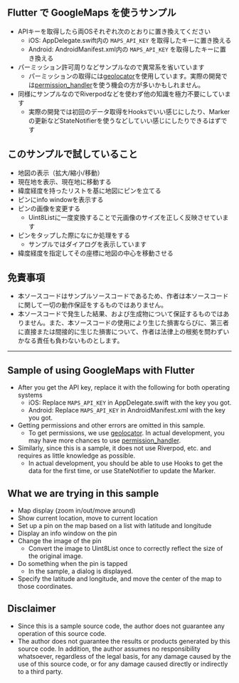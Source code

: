 ## Flutter で GoogleMaps を使うサンプル

- APIキーを取得したら両OSそれぞれ次のとおりに置き換えてください
  - iOS: AppDelegate.swift内の `MAPS_API_KEY` を取得したキーに置き換える
  - Android: AndroidManifest.xml内の `MAPS_API_KEY` を取得したキーに置き換える
- パーミッション許可周りなどサンプルなので異常系を省いています
  - パーミッションの取得には[geolocator](https://pub.dev/packages/geolocator)を使用しています。実際の開発では[permission_handler](https://pub.dev/packages/permission_handler)を使う機会の方が多いかもしれません。
- 同様にサンプルなのでRiverpodなどを使わず他の知識を極力不要にしています
  - 実際の開発では初回のデータ取得をHooksでいい感じにしたり、Markerの更新などStateNotifierを使うなどしていい感じにしたりできるはずです
  
## このサンプルで試していること

- 地図の表示（拡大/縮小/移動）
- 現在地を表示、現在地に移動する
- 緯度経度を持ったリストを基に地図にピンを立てる
- ピンにinfo windowを表示する
- ピンの画像を変更する
  - Uint8Listに一度変換することで元画像のサイズを正しく反映させています
- ピンをタップした際になにか処理をする
  - サンプルではダイアログを表示しています
- 緯度経度を指定してその座標に地図の中心を移動させる

## 免責事項

- 本ソースコードはサンプルソースコードであるため、作者は本ソースコードに関して一切の動作保証をするものではありません。
- 本ソースコードで発生した結果、および生成物について保証するものではありません。また、本ソースコードの使用により生じた損害ならびに、第三者に直接または間接的に生じた損害について、作者は法律上の根拠を問わずいかなる責任も負わないものとします。

---

## Sample of using GoogleMaps with Flutter

- After you get the API key, replace it with the following for both operating systems
  - iOS: Replace `MAPS_API_KEY` in AppDelegate.swift with the key you got.
  - Android: Replace `MAPS_API_KEY` in AndroidManifest.xml with the key you got.
- Getting permissions and other errors are omitted in this sample.
  - To get permissions, we use [geolocator](https://pub.dev/packages/geolocator). In actual development, you may have more chances to use [permission_handler](https://pub.dev/packages/permission_handler).
- Similarly, since this is a sample, it does not use Riverpod, etc. and requires as little knowledge as possible.
  - In actual development, you should be able to use Hooks to get the data for the first time, or use StateNotifier to update the Marker.
  
## What we are trying in this sample

- Map display (zoom in/out/move around)
- Show current location, move to current location
- Set up a pin on the map based on a list with latitude and longitude
- Display an info window on the pin
- Change the image of the pin
  - Convert the image to Uint8List once to correctly reflect the size of the original image.
- Do something when the pin is tapped
  - In the sample, a dialog is displayed.
- Specify the latitude and longitude, and move the center of the map to those coordinates.

## Disclaimer

- Since this is a sample source code, the author does not guarantee any operation of this source code.
- The author does not guarantee the results or products generated by this source code. In addition, the author assumes no responsibility whatsoever, regardless of the legal basis, for any damage caused by the use of this source code, or for any damage caused directly or indirectly to a third party.
